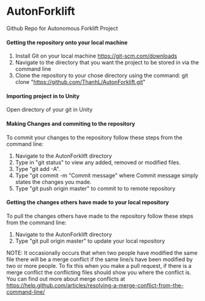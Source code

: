 # AutonForklift

Github Repo for Autonomous Forklift Project

#### Getting the repository onto your local machine

1. Install Git on your local machine https://git-scm.com/downloads
2. Navigate to the directory that you want the project to be stored in via the command line
3. Clone the repository to your chose directory using the command: git clone "https://github.com/ThanhL/AutonForklift.git" 

#### Importing project in to Unity

Open directory of your git in Unity


#### Making Changes and commiting to the repository

To commit your changes to the repository follow these steps from the command line:

1. Navigate to the AutonForklift directory
2. Type in "git status" to view any added, removed or modified files.
3. Type "git add -A". 
4. Type "git commit -m "Commit message" where Commit message simply states the changes you made.
5. Type "git push origin master" to commit to to remote repository


#### Getting the changes others have made to your local repository

To pull the changes others have made to the repository follow these steps from the command line:

1. Navigate to the AutonForklift directory
2. Type "git pull origin master" to update your local repository

NOTE:
It occasionally occurs that when two people have modified the same file there will be a merge conflict if the same line/s have been 
modified by two or more people. To fix this when you make a pull request, if there is a merge conflict the conflicting files should
show you where the conflict is. You can find out more about merge conflicts at https://help.github.com/articles/resolving-a-merge-conflict-from-the-command-line/